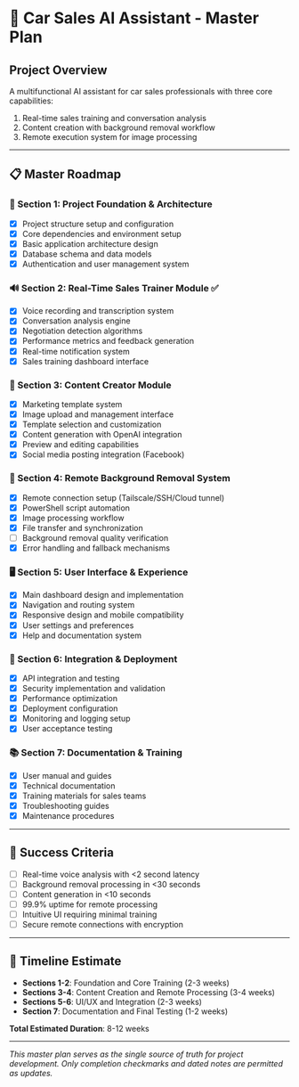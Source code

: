 # 🚗 Car Sales AI Assistant - Master Plan

## Project Overview
A multifunctional AI assistant for car sales professionals with three core capabilities:
1. Real-time sales training and conversation analysis
2. Content creation with background removal workflow
3. Remote execution system for image processing

---

## 📋 Master Roadmap

### 🎯 Section 1: Project Foundation & Architecture
- [x] Project structure setup and configuration
- [x] Core dependencies and environment setup
- [x] Basic application architecture design
- [x] Database schema and data models
- [x] Authentication and user management system

### 🔊 Section 2: Real-Time Sales Trainer Module ✅
- [x] Voice recording and transcription system
- [x] Conversation analysis engine
- [x] Negotiation detection algorithms
- [x] Performance metrics and feedback generation
- [x] Real-time notification system
- [x] Sales training dashboard interface

### 🎨 Section 3: Content Creator Module
- [x] Marketing template system
- [x] Image upload and management interface
- [x] Template selection and customization
- [x] Content generation with OpenAI integration
- [x] Preview and editing capabilities
- [x] Social media posting integration (Facebook)

### 🔐 Section 4: Remote Background Removal System
- [x] Remote connection setup (Tailscale/SSH/Cloud tunnel)
- [x] PowerShell script automation
- [x] Image processing workflow
- [x] File transfer and synchronization
- [ ] Background removal quality verification
- [x] Error handling and fallback mechanisms

### 🖥️ Section 5: User Interface & Experience
- [x] Main dashboard design and implementation
- [x] Navigation and routing system
- [x] Responsive design and mobile compatibility
- [x] User settings and preferences
- [x] Help and documentation system

### 🔧 Section 6: Integration & Deployment
- [x] API integration and testing
- [x] Security implementation and validation
- [x] Performance optimization
- [x] Deployment configuration
- [x] Monitoring and logging setup
- [x] User acceptance testing

### 📚 Section 7: Documentation & Training
- [x] User manual and guides
- [x] Technical documentation
- [x] Training materials for sales teams
- [x] Troubleshooting guides
- [x] Maintenance procedures

---

## 🎯 Success Criteria
- [ ] Real-time voice analysis with <2 second latency
- [ ] Background removal processing in <30 seconds
- [ ] Content generation in <10 seconds
- [ ] 99.9% uptime for remote processing
- [ ] Intuitive UI requiring minimal training
- [ ] Secure remote connections with encryption

---

## 📅 Timeline Estimate
- **Sections 1-2**: Foundation and Core Training (2-3 weeks)
- **Sections 3-4**: Content Creation and Remote Processing (3-4 weeks)
- **Sections 5-6**: UI/UX and Integration (2-3 weeks)
- **Section 7**: Documentation and Final Testing (1-2 weeks)

**Total Estimated Duration**: 8-12 weeks

---

*This master plan serves as the single source of truth for project development. Only completion checkmarks and dated notes are permitted as updates.*
